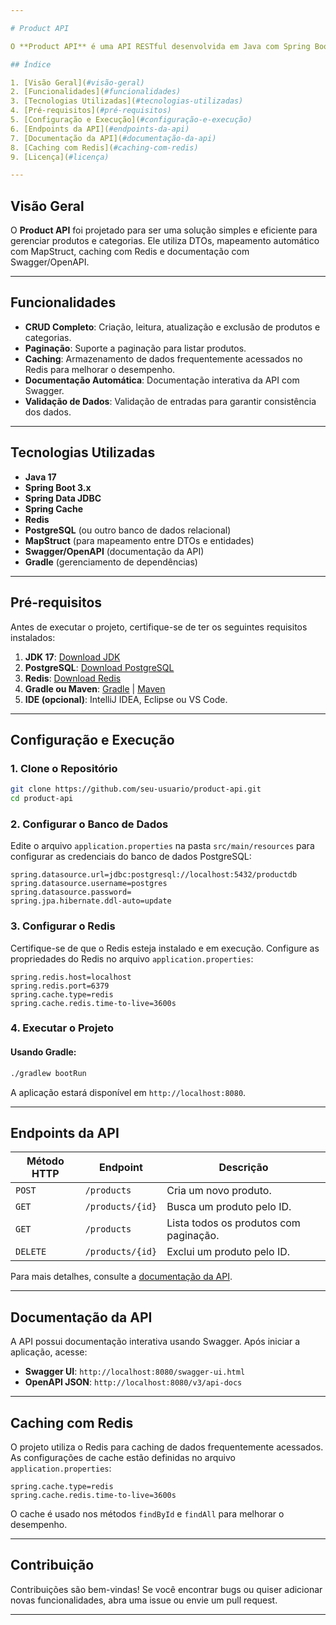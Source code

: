 ```yaml
---

# Product API

O **Product API** é uma API RESTful desenvolvida em Java com Spring Boot para gerenciar produtos e categorias. A API oferece operações CRUD (Create, Read, Update, Delete) e suporta paginação, caching com Redis e documentação automática com Swagger.

## Índice

1. [Visão Geral](#visão-geral)
2. [Funcionalidades](#funcionalidades)
3. [Tecnologias Utilizadas](#tecnologias-utilizadas)
4. [Pré-requisitos](#pré-requisitos)
5. [Configuração e Execução](#configuração-e-execução)
6. [Endpoints da API](#endpoints-da-api)
7. [Documentação da API](#documentação-da-api)
8. [Caching com Redis](#caching-com-redis)
9. [Licença](#licença)

---
```


## Visão Geral

O **Product API** foi projetado para ser uma solução simples e eficiente para gerenciar produtos e categorias. Ele utiliza DTOs, mapeamento automático com MapStruct, caching com Redis e documentação com Swagger/OpenAPI.

---

## Funcionalidades

- **CRUD Completo**: Criação, leitura, atualização e exclusão de produtos e categorias.
- **Paginação**: Suporte a paginação para listar produtos.
- **Caching**: Armazenamento de dados frequentemente acessados no Redis para melhorar o desempenho.
- **Documentação Automática**: Documentação interativa da API com Swagger.
- **Validação de Dados**: Validação de entradas para garantir consistência dos dados.

---

## Tecnologias Utilizadas

- **Java 17**
- **Spring Boot 3.x**
- **Spring Data JDBC**
- **Spring Cache**
- **Redis**
- **PostgreSQL** (ou outro banco de dados relacional)
- **MapStruct** (para mapeamento entre DTOs e entidades)
- **Swagger/OpenAPI** (documentação da API)
- **Gradle** (gerenciamento de dependências)

---

## Pré-requisitos

Antes de executar o projeto, certifique-se de ter os seguintes requisitos instalados:

1. **JDK 17**: [Download JDK](https://www.oracle.com/java/technologies/javase-jdk17-downloads.html)
2. **PostgreSQL**: [Download PostgreSQL](https://www.postgresql.org/download/)
3. **Redis**: [Download Redis](https://redis.io/download)
4. **Gradle ou Maven**: [Gradle](https://gradle.org/install/) | [Maven](https://maven.apache.org/install.html)
5. **IDE (opcional)**: IntelliJ IDEA, Eclipse ou VS Code.

---

## Configuração e Execução

### 1. Clone o Repositório

```bash
git clone https://github.com/seu-usuario/product-api.git
cd product-api
```

### 2. Configurar o Banco de Dados

Edite o arquivo `application.properties` na pasta `src/main/resources` para configurar as credenciais do banco de dados PostgreSQL:

```properties
spring.datasource.url=jdbc:postgresql://localhost:5432/productdb
spring.datasource.username=postgres
spring.datasource.password=
spring.jpa.hibernate.ddl-auto=update
```

### 3. Configurar o Redis

Certifique-se de que o Redis esteja instalado e em execução. Configure as propriedades do Redis no arquivo `application.properties`:

```properties
spring.redis.host=localhost
spring.redis.port=6379
spring.cache.type=redis
spring.cache.redis.time-to-live=3600s
```

### 4. Executar o Projeto

#### Usando Gradle:
```bash
./gradlew bootRun
```

A aplicação estará disponível em `http://localhost:8080`.

---

## Endpoints da API

| Método HTTP | Endpoint               | Descrição                                   |
|-------------|------------------------|---------------------------------------------|
| `POST`      | `/products`            | Cria um novo produto.                       |
| `GET`       | `/products/{id}`       | Busca um produto pelo ID.                   |
| `GET`       | `/products`            | Lista todos os produtos com paginação.      |
| `DELETE`    | `/products/{id}`       | Exclui um produto pelo ID.                  |

Para mais detalhes, consulte a [documentação da API](#documentação-da-api).

---

## Documentação da API

A API possui documentação interativa usando Swagger. Após iniciar a aplicação, acesse:

- **Swagger UI**: `http://localhost:8080/swagger-ui.html`
- **OpenAPI JSON**: `http://localhost:8080/v3/api-docs`

---

## Caching com Redis

O projeto utiliza o Redis para caching de dados frequentemente acessados. As configurações de cache estão definidas no arquivo `application.properties`:

```properties
spring.cache.type=redis
spring.cache.redis.time-to-live=3600s
```

O cache é usado nos métodos `findById` e `findAll` para melhorar o desempenho.

---

## Contribuição

Contribuições são bem-vindas! Se você encontrar bugs ou quiser adicionar novas funcionalidades, abra uma issue ou envie um pull request.

---

